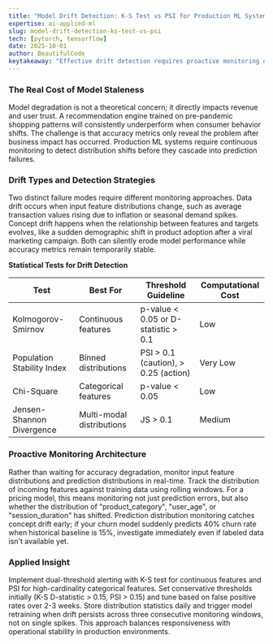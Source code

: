 ```yaml
---
title: "Model Drift Detection: K-S Test vs PSI for Production ML Systems"
expertise: ai-applied-ml
slug: model-drift-detection-ks-test-vs-psi
tech: [pytorch, tensorflow]
date: 2025-10-01
author: BeautifulCode
keytakeaway: "Effective drift detection requires proactive monitoring of feature and prediction distributions using statistical tests like K-S and PSI, with alert thresholds tuned to your operational tolerance for false positives versus model staleness risk."
---
```


### The Real Cost of Model Staleness

Model degradation is not a theoretical concern; it directly impacts revenue and user trust. A recommendation engine trained on pre-pandemic shopping patterns will consistently underperform when consumer behavior shifts. The challenge is that accuracy metrics only reveal the problem after business impact has occurred. Production ML systems require continuous monitoring to detect distribution shifts before they cascade into prediction failures.

### Drift Types and Detection Strategies

Two distinct failure modes require different monitoring approaches. Data drift occurs when input feature distributions change, such as average transaction values rising due to inflation or seasonal demand spikes. Concept drift happens when the relationship between features and targets evolves, like a sudden demographic shift in product adoption after a viral marketing campaign. Both can silently erode model performance while accuracy metrics remain temporarily stable.

**Statistical Tests for Drift Detection**

| Test | Best For | Threshold Guideline | Computational Cost |
|------|----------|---------------------|-------------------|
| Kolmogorov-Smirnov | Continuous features | p-value < 0.05 or D-statistic > 0.1 | Low |
| Population Stability Index | Binned distributions | PSI > 0.1 (caution), > 0.25 (action) | Very Low |
| Chi-Square | Categorical features | p-value < 0.05 | Low |
| Jensen-Shannon Divergence | Multi-modal distributions | JS > 0.1 | Medium |

### Proactive Monitoring Architecture

Rather than waiting for accuracy degradation, monitor input feature distributions and prediction distributions in real-time. Track the distribution of incoming features against training data using rolling windows. For a pricing model, this means monitoring not just prediction errors, but also whether the distribution of "product_category", "user_age", or "session_duration" has shifted. Prediction distribution monitoring catches concept drift early; if your churn model suddenly predicts 40% churn rate when historical baseline is 15%, investigate immediately even if labeled data isn't available yet.

### Applied Insight

Implement dual-threshold alerting with K-S test for continuous features and PSI for high-cardinality categorical features. Set conservative thresholds initially (K-S D-statistic > 0.15, PSI > 0.15) and tune based on false positive rates over 2-3 weeks. Store distribution statistics daily and trigger model retraining when drift persists across three consecutive monitoring windows, not on single spikes. This approach balances responsiveness with operational stability in production environments.